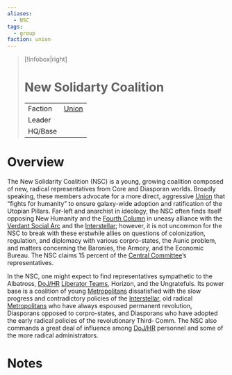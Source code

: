 ```yaml
---
aliases:
  - NSC
tags:
  - group
faction: union
---
```

> [!infobox|right] 
> # New Solidarty Coalition
> | | |
> | ---- | ---- |
> | Faction | [Union](Union.md) |
> | Leader |  |
> | HQ/Base | |


# Overview
The New Solidarity Coalition (NSC) is a young, growing coalition composed of new, radical representatives from Core and Diasporan worlds. Broadly speaking, these members advocate for a more direct, aggressive [Union](Union.md) that “fights for humanity” to ensure galaxy-wide adoption and ratification of the Utopian Pillars. Far-left and anarchist in ideology, the NSC often finds itself opposing New Humanity and the [Fourth Column](Fourth%20Column.md) in uneasy alliance with the [Verdant Social Arc](Verdant%20Social%20Arc.md) and the [Interstellar](Interstellar.md); however, it is not uncommon for the NSC to break with these erstwhile allies on questions of colonization, regulation, and diplomacy with various corpro-states, the Aunic problem, and matters concerning the Baronies, the Armory, and the Economic Bureau. The NSC claims 15 percent of the [Central Committee](Union%20Central%20Committee.md)’s representatives.

In the NSC, one might expect to find representatives sympathetic to the Albatross, [DoJ/HR](Union%20Department%20of%20Justice%20and%20Human%20Rights.md) [Liberator Teams](Liberator%20Teams.md), Horizon, and the Ungratefuls. Its power base is a coalition of young [Metropolitans](Metropolitan.md) dissatisfied with the slow progress and contradictory policies of the [Interstellar](Interstellar.md), old radical [Metropolitans](Metropolitan.md) who have always espoused permanent revolution, Diasporans opposed to corpro-states, and Diasporans who have adopted the early radical policies of the revolutionary Third‐ Comm. The NSC also commands a great deal of influence among [DoJ/HR](Union%20Department%20of%20Justice%20and%20Human%20Rights.md) personnel and some of the more radical administrators.

# Notes
